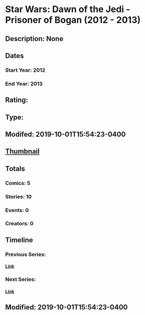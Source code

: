 # Star Wars: Dawn of the Jedi - Prisoner of Bogan (2012 - 2013)
## Description: None
## Dates
### Start Year: 2012
### End Year: 2013
## Rating: 
## Type: 
## Modifed: 2019-10-01T15:54:23-0400
## [Thumbnail](http://i.annihil.us/u/prod/marvel/i/mg/6/f0/5d9376a61e74d.jpg)
## Totals
### Comics: 5
### Stories: 10
### Events: 0
### Creators: 0
## Timeline
### Previous Series: 
#### [Link]()
### Next Series: 
#### [Link]()
## Modified: 2019-10-01T15:54:23-0400